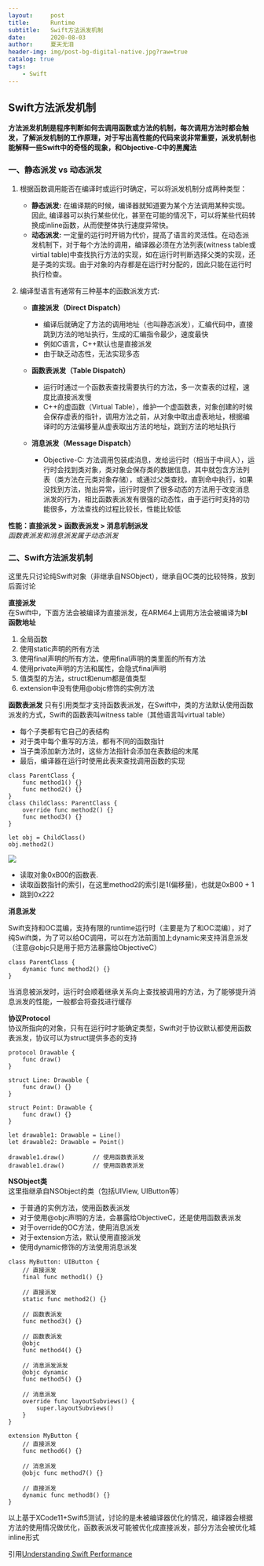 ```yaml
---
layout:     post
title:      Runtime 
subtitle:   Swift方法派发机制
date:       2020-08-03
author:     夏天无泪
header-img: img/post-bg-digital-native.jpg?raw=true
catalog: true
tags:
    - Swift
---
```



## Swift方法派发机制

**方法派发机制是程序判断如何去调用函数或方法的机制，每次调用方法时都会触发，了解派发机制的工作原理，对于写出高性能的代码来说非常重要，派发机制也能解释一些Swift中的奇怪的现象，和Objective-C中的黑魔法**    

### 一、静态派发 vs 动态派发    

1. 根据函数调用能否在编译时或运行时确定，可以将派发机制分成两种类型：   

    * **静态派发:**  在编译期的时候，编译器就知道要为某个方法调用某种实现。因此, 编译器可以执行某些优化，甚至在可能的情况下，可以将某些代码转换成inline函数，从而使整体执行速度异常快。
    * **动态派发:**  一定量的运行时开销为代价，提高了语言的灵活性。在动态派发机制下，对于每个方法的调用，编译器必须在方法列表(witness table或virtial table)中查找执行方法的实现，如在运行时判断选择父类的实现，还是子类的实现。由于对象的内存都是在运行时分配的，因此只能在运行时执行检查。

1. 编译型语言有通常有三种基本的函数派发方式:
    * **直接派发（Direct Dispatch）**       
        * 编译后就确定了方法的调用地址（也叫静态派发），汇编代码中，直接跳到方法的地址执行，生成的汇编指令最少，速度最快
        * 例如C语言，C++默认也是直接派发
        * 由于缺乏动态性，无法实现多态
    
    * **函数表派发（Table Dispatch）**   
        * 运行时通过一个函数表查找需要执行的方法，多一次查表的过程，速度比直接派发慢
        * C++的虚函数（Virtual Table），维护一个虚函数表，对象创建的时候会保存虚表的指针，调用方法之前，从对象中取出虚表地址，根据编译时的方法偏移量从虚表取出方法的地址，跳到方法的地址执行
        
    * **消息派发（Message Dispatch）** 
        * Objective-C: 方法调用包装成消息，发给运行时（相当于中间人），运行时会找到类对象，类对象会保存类的数据信息，其中就包含方法列表（类方法在元类对象存储），或通过父类查找，直到命中执行，如果没找到方法，抛出异常，运行时提供了很多动态的方法用于改变消息派发的行为，相比函数表派发有很强的动态性，由于运行时支持的功能很多，方法查找的过程比较长，性能比较低    

**性能：直接派发 > 函数表派发 > 消息机制派发**    
_函数表派发和消息派发属于动态派发_    

### 二、Swift方法派发机制   
这里先只讨论纯Swift对象（非继承自NSObject），继承自OC类的比较特殊，放到后面讨论

**直接派发**   
在Swift中，下面方法会被编译为直接派发，在ARM64上调用方法会被编译为**bl 函数地址**    

1. 全局函数
2. 使用static声明的所有方法
3. 使用final声明的所有方法，使用final声明的类里面的所有方法
4. 使用private声明的方法和属性，会隐式final声明
5. 值类型的方法，struct和enum都是值类型
6. extension中没有使用@objc修饰的实例方法

**函数表派发**
只有引用类型才支持函数表派发，在Swift中，类的方法默认使用函数派发的方式，Swift的函数表叫witness table（其他语言叫virtual table）

* 每个子类都有它自己的表结构
* 对于类中每个重写的方法，都有不同的函数指针
* 当子类添加新方法时，这些方法指针会添加在表数组的末尾
* 最后，编译器在运行时使用此表来查找调用函数的实现    

```
class ParentClass {
    func method1() {}
    func method2() {}
}
class ChildClass: ParentClass {
    override func method2() {}
    func method3() {}
}

let obj = ChildClass()
obj.method2()
```   

![](https://18501393475-1302810375.cos.ap-beijing.myqcloud.com/xiatianwuleiBlog/2020/15966940994563.png)

* 读取对象0xB00的函数表.
* 读取函数指针的索引，在这里method2的索引是1(偏移量)，也就是0xB00 + 1
* 跳到0x222

**消息派发**

Swift支持和OC混编，支持有限的runtime运行时（主要是为了和OC混编），对了纯Swift类，为了可以给OC调用，可以在方法前面加上dynamic来支持消息派发（注意@objc只是用于把方法暴露给ObjectiveC）    

```
class ParentClass {
    dynamic func method2() {}
}
```   

当消息被派发时，运行时会顺着继承关系向上查找被调用的方法，为了能够提升消息派发的性能，一般都会将查找进行缓存    

**协议Protocol**    
协议所指向的对象，只有在运行时才能确定类型，Swift对于协议默认都使用函数表派发，协议可以为struct提供多态的支持    

```
protocol Drawable {
    func draw()
}

struct Line: Drawable {
    func draw() {}
}

struct Point: Drawable {
    func draw() {}
}

let drawable1: Drawable = Line()
let drawable2: Drawable = Point()

drawable1.draw()        // 使用函数表派发
drawable1.draw()        // 使用函数表派发
```    

**NSObject类**   
这里指继承自NSObject的类（包括UIView, UIButton等）   

* 于普通的实例方法，使用函数表派发
* 对于使用@objc声明的方法，会暴露给ObjectiveC，还是使用函数表派发
* 对于override的OC方法，使用消息派发
* 对于extension方法，默认使用直接派发
* 使用dynamic修饰的方法使用消息派发    

```
class MyButton: UIButton {
    // 直接派发
    final func method1() {}

    // 直接派发
    static func method2() {}

    // 函数表派发
    func method3() {}

    // 函数表派发
    @objc
    func method4() {}

    // 消息派发派发
    @objc dynamic
    func method5() {}

    // 消息派发
    override func layoutSubviews() {
        super.layoutSubviews()
    }
}

extension MyButton {
    // 直接派发
    func method6() {}

    // 消息派发
    @objc func method7() {}

    // 直接派发
    dynamic func method8() {}
}
```   

以上基于XCode11+Swift5测试，讨论的是未被编译器优化的情况，编译器会根据方法的使用情况做优化，函数表派发可能被优化成直接派发，部分方法会被优化城inline形式   

引用[Understanding Swift Performance](https://developer.apple.com/videos/play/wwdc2016/416/)




